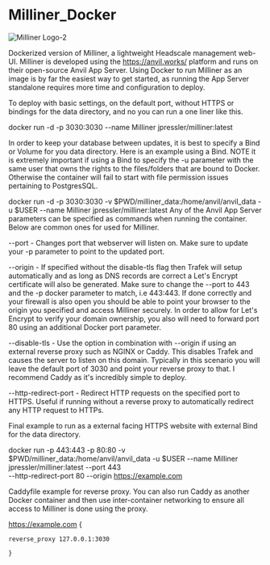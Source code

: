 # Milliner_Docker

![Milliner Logo-2](https://user-images.githubusercontent.com/35941065/232253180-2f91a0bd-a232-4f1d-b87b-f4d44163c365.png)

Dockerized version of Milliner, a lightweight Headscale management web-UI.
Milliner is developed using the https://anvil.works/ platform and runs on their open-source Anvil App Server. Using Docker to run Milliner as an image is by far the easiest way to get started, as running the App Server standalone requires more time and configuration to deploy. 

To deploy with basic settings, on the default port, without HTTPS or bindings for the data directory, and no you can run a one liner like this.

docker run -d -p 3030:3030 --name Milliner jpressler/milliner:latest

In order to keep your database between updates, it is best to specify a Bind or Volume for you data directory. Here is an example using a Bind. 
NOTE it is extremely important if using a Bind to specify the -u parameter with the same user that owns the rights to the files/folders that are bound to Docker. Otherwise the container will fail to start with file permission issues pertaining to PostgresSQL. 

docker run -d -p 3030:3030 -v $PWD/milliner_data:/home/anvil/anvil_data -u $USER --name Milliner jpressler/milliner:latest
Any of the Anvil App Server parameters can be specified as commands when running the container. Below are common ones for used for Milliner.

--port - Changes port that webserver will listen on. Make sure to update your -p parameter to point to the updated port.

--origin - If specified without the disable-tls flag then Trafek will setup automatically and as long as DNS records are correct a Let's Encrypt certificate will also be generated. Make sure to change the --port to 443 and the -p docker parameter to match, i.e 443:443. If done correctly and your firewall is also open you should be able to point your browser to the origin you specified and access Milliner securely. In order to allow for Let's Encrypt to verify your domain ownership, you also will need to forward port 80 using an additional Docker port parameter.

--disable-tls - Use the option in combination with --origin if using an external reverse proxy such as NGINX or Caddy. This disables Trafek and causes the server to listen on this domain. Typically in this scenario you will leave the default port of 3030 and point your reverse proxy to that. I recommend Caddy as it's incredibly simple to deploy.

--http-redirect-port - Redirect HTTP requests on the specified port to HTTPS. Useful if running without a reverse proxy to automatically redirect any HTTP request to HTTPs.

Final example to run as a external facing HTTPS website with external Bind for the data directory.

docker run -p 443:443 -p 80:80 -v $PWD/milliner_data:/home/anvil/anvil_data -u $USER --name Milliner jpressler/milliner:latest --port 443 \
--http-redirect-port 80 --origin https://example.com

Caddyfile example for reverse proxy. You can also run Caddy as another Docker container and then use inter-container networking to ensure all access to Milliner is done using the proxy.

https://example.com {

    reverse_proxy 127.0.0.1:3030
    
    }
